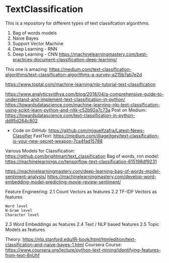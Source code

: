 # TextClassification

This is a repository for different types of text classifcation algorithms.
1. Bag of words models
2. Naive Bayes
3. Support Vector Machine
4. Deep Learning - RNN
5. Deep Learning - CNN
    https://machinelearningmastery.com/best-practices-document-classification-deep-learning/


This one is amazing:
https://medium.com/text-classification-algorithms/text-classification-algorithms-a-survey-a215b7ab7e2d

https://www.toptal.com/machine-learning/nlp-tutorial-text-classification

https://www.analyticsvidhya.com/blog/2018/04/a-comprehensive-guide-to-understand-and-implement-text-classification-in-python/
https://towardsdatascience.com/machine-learning-nlp-text-classification-using-scikit-learn-python-and-nltk-c52b92a7c73a
Post on Medium: https://towardsdatascience.com/text-classification-in-python-dd95d264c802
- Code on GitHub: https://github.com/miguelfzafra/Latest-News-Classifier
FastText: https://medium.com/@ageitgey/text-classification-is-your-new-secret-weapon-7ca4fad15788

Various Models for Classification: https://github.com/brightmart/text_classification
Bag of words, rnn model: https://machinelearnings.co/tensorflow-text-classification-615198df9231

https://machinelearningmastery.com/deep-learning-bag-of-words-model-sentiment-analysis/
https://machinelearningmastery.com/develop-word-embedding-model-predicting-movie-review-sentiment/

Feature Engineering:
2.1 Count Vectors as features
2.2 TF-IDF Vectors as features

    Word level
    N-Gram level
    Character level
2.3 Word Embeddings as features
2.4 Text / NLP based features
2.5 Topic Models as features


Theory:
https://nlp.stanford.edu/IR-book/html/htmledition/text-classification-and-naive-bayes-1.html
Coursera Course:
https://www.coursera.org/lecture/python-text-mining/identifying-features-from-text-8nUhf
